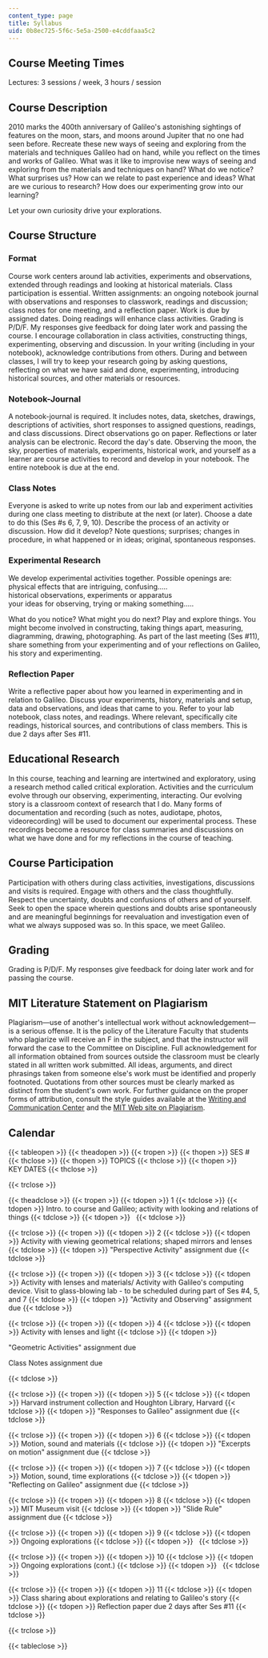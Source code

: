 ```yaml
---
content_type: page
title: Syllabus
uid: 0b8ec725-5f6c-5e5a-2500-e4cddfaaa5c2
---
```


Course Meeting Times
--------------------

Lectures: 3 sessions / week, 3 hours / session

Course Description
------------------

2010 marks the 400th anniversary of Galileo's astonishing sightings of features on the moon, stars, and moons around Jupiter that no one had seen before. Recreate these new ways of seeing and exploring from the materials and techniques Galileo had on hand, while you reflect on the times and works of Galileo. What was it like to improvise new ways of seeing and exploring from the materials and techniques on hand? What do we notice? What surprises us? How can we relate to past experience and ideas? What are we curious to research? How does our experimenting grow into our learning?

Let your own curiosity drive your explorations.

Course Structure
----------------

### Format

Course work centers around lab activities, experiments and observations, extended through readings and looking at historical materials. Class participation is essential. Written assignments: an ongoing notebook journal with observations and responses to classwork, readings and discussion; class notes for one meeting, and a reflection paper. Work is due by assigned dates. Doing readings will enhance class activities. Grading is P/D/F. My responses give feedback for doing later work and passing the course. I encourage collaboration in class activities, constructing things, experimenting, observing and discussion. In your writing (including in your notebook), acknowledge contributions from others. During and between classes, I will try to keep your research going by asking questions, reflecting on what we have said and done, experimenting, introducing historical sources, and other materials or resources.

### Notebook-Journal

A notebook-journal is required. It includes notes, data, sketches, drawings, descriptions of activities, short responses to assigned questions, readings, and class discussions. Direct observations go on paper. Reflections or later analysis can be electronic. Record the day's date. Observing the moon, the sky, properties of materials, experiments, historical work, and yourself as a learner are course activities to record and develop in your notebook. The entire notebook is due at the end.

### Class Notes

Everyone is asked to write up notes from our lab and experiment activities during one class meeting to distribute at the next (or later). Choose a date to do this (Ses #s 6, 7, 9, 10). Describe the process of an activity or discussion. How did it develop? Note questions; surprises; changes in procedure, in what happened or in ideas; original, spontaneous responses.

### Experimental Research

We develop experimental activities together. Possible openings are:  
physical effects that are intriguing, confusing.....  
historical observations, experiments or apparatus  
your ideas for observing, trying or making something.....

What do you notice? What might you do next? Play and explore things. You might become involved in constructing, taking things apart, measuring, diagramming, drawing, photographing. As part of the last meeting (Ses #11), share something from your experimenting and of your reflections on Galileo, his story and experimenting.

### Reflection Paper

Write a reflective paper about how you learned in experimenting and in relation to Galileo. Discuss your experiments, history, materials and setup, data and observations, and ideas that came to you. Refer to your lab notebook, class notes, and readings. Where relevant, specifically cite readings, historical sources, and contributions of class members. This is due 2 days after Ses #11.

Educational Research
--------------------

In this course, teaching and learning are intertwined and exploratory, using a research method called critical exploration. Activities and the curriculum evolve through our observing, experimenting, interacting. Our evolving story is a classroom context of research that I do. Many forms of documentation and recording (such as notes, audiotape, photos, videorecording) will be used to document our experimental process. These recordings become a resource for class summaries and discussions on what we have done and for my reflections in the course of teaching.

Course Participation
--------------------

Participation with others during class activities, investigations, discussions and visits is required. Engage with others and the class thoughtfully. Respect the uncertainty, doubts and confusions of others and of yourself. Seek to open the space wherein questions and doubts arise spontaneously and are meaningful beginnings for reevaluation and investigation even of what we always supposed was so. In this space, we meet Galileo.

Grading
-------

Grading is P/D/F. My responses give feedback for doing later work and for passing the course.

MIT Literature Statement on Plagiarism
--------------------------------------

Plagiarism—use of another's intellectual work without acknowledgement—is a serious offense. It is the policy of the Literature Faculty that students who plagiarize will receive an F in the subject, and that the instructor will forward the case to the Committee on Discipline. Full acknowledgement for all information obtained from sources outside the classroom must be clearly stated in all written work submitted. All ideas, arguments, and direct phrasings taken from someone else's work must be identified and properly footnoted. Quotations from other sources must be clearly marked as distinct from the student's own work. For further guidance on the proper forms of attribution, consult the style guides available at the [Writing and Communication Center](http://writing.mit.edu/wcc) and the [MIT Web site on Plagiarism](http://cmsw.mit.edu/writing-and-communication-center/avoiding-plagiarism/).

Calendar
--------

{{< tableopen >}}
{{< theadopen >}}
{{< tropen >}}
{{< thopen >}}
SES #
{{< thclose >}}
{{< thopen >}}
TOPICS
{{< thclose >}}
{{< thopen >}}
KEY DATES
{{< thclose >}}

{{< trclose >}}

{{< theadclose >}}
{{< tropen >}}
{{< tdopen >}}
1
{{< tdclose >}}
{{< tdopen >}}
Intro. to course and Galileo; activity with looking and relations of things
{{< tdclose >}}
{{< tdopen >}}
 
{{< tdclose >}}

{{< trclose >}}
{{< tropen >}}
{{< tdopen >}}
2
{{< tdclose >}}
{{< tdopen >}}
Activity with viewing geometrical relations; shaped mirrors and lenses
{{< tdclose >}}
{{< tdopen >}}
"Perspective Activity" assignment due
{{< tdclose >}}

{{< trclose >}}
{{< tropen >}}
{{< tdopen >}}
3
{{< tdclose >}}
{{< tdopen >}}
Activity with lenses and materials/ Activity with Galileo's computing device. Visit to glass-blowing lab - to be scheduled during part of Ses #4, 5, and 7
{{< tdclose >}}
{{< tdopen >}}
"Activity and Observing" assignment due
{{< tdclose >}}

{{< trclose >}}
{{< tropen >}}
{{< tdopen >}}
4
{{< tdclose >}}
{{< tdopen >}}
Activity with lenses and light
{{< tdclose >}}
{{< tdopen >}}


"Geometric Activities" assignment due

Class Notes assignment due


{{< tdclose >}}

{{< trclose >}}
{{< tropen >}}
{{< tdopen >}}
5
{{< tdclose >}}
{{< tdopen >}}
Harvard instrument collection and Houghton Library, Harvard
{{< tdclose >}}
{{< tdopen >}}
"Responses to Galileo" assignment due
{{< tdclose >}}

{{< trclose >}}
{{< tropen >}}
{{< tdopen >}}
6
{{< tdclose >}}
{{< tdopen >}}
Motion, sound and materials
{{< tdclose >}}
{{< tdopen >}}
"Excerpts on motion" assignment due
{{< tdclose >}}

{{< trclose >}}
{{< tropen >}}
{{< tdopen >}}
7
{{< tdclose >}}
{{< tdopen >}}
Motion, sound, time explorations
{{< tdclose >}}
{{< tdopen >}}
"Reflecting on Galileo" assignment due
{{< tdclose >}}

{{< trclose >}}
{{< tropen >}}
{{< tdopen >}}
8
{{< tdclose >}}
{{< tdopen >}}
MIT Museum visit
{{< tdclose >}}
{{< tdopen >}}
"Slide Rule" assignment due
{{< tdclose >}}

{{< trclose >}}
{{< tropen >}}
{{< tdopen >}}
9
{{< tdclose >}}
{{< tdopen >}}
Ongoing explorations
{{< tdclose >}}
{{< tdopen >}}
 
{{< tdclose >}}

{{< trclose >}}
{{< tropen >}}
{{< tdopen >}}
10
{{< tdclose >}}
{{< tdopen >}}
Ongoing explorations (cont.)
{{< tdclose >}}
{{< tdopen >}}
 
{{< tdclose >}}

{{< trclose >}}
{{< tropen >}}
{{< tdopen >}}
11
{{< tdclose >}}
{{< tdopen >}}
Class sharing about explorations and relating to Galileo's story
{{< tdclose >}}
{{< tdopen >}}
Reflection paper due 2 days after Ses #11
{{< tdclose >}}

{{< trclose >}}

{{< tableclose >}}